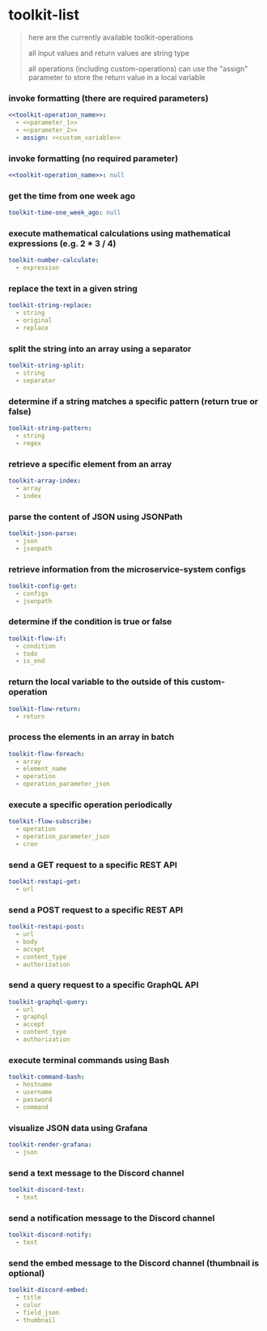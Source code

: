 # toolkit-list

> here are the currently available toolkit-operations
>
> all input values and return values are string type
>
> all operations (including custom-operations) can use the "assign" parameter to store the return value in a local
> variable

### invoke formatting (there are required parameters)

```yml
<<toolkit-operation_name>>:
  - <<parameter_1>>
  - <<parameter_2>>
  - assign: <<custom_variable>>
```

### invoke formatting (no required parameter)

```yml
<<toolkit-operation_name>>: null
```

### get the time from one week ago

```yml
toolkit-time-one_week_ago: null
```

### execute mathematical calculations using mathematical expressions (e.g. 2 * 3 / 4)

```yml
toolkit-number-calculate:
  - expression
```

### replace the text in a given string

```yml
toolkit-string-replace:
  - string
  - original
  - replace
```

### split the string into an array using a separator

```yml
toolkit-string-split:
  - string
  - separator
```

### determine if a string matches a specific pattern (return true or false)

```yml
toolkit-string-pattern:
  - string
  - regex
```

### retrieve a specific element from an array

```yml
toolkit-array-index:
  - array
  - index
```

### parse the content of JSON using JSONPath

```yml
toolkit-json-parse:
  - json
  - jsonpath
```

### retrieve information from the microservice-system configs

```yml
toolkit-config-get:
  - configs
  - jsonpath
```

### determine if the condition is true or false

```yml
toolkit-flow-if:
  - condition
  - todo
  - is_end
```

### return the local variable to the outside of this custom-operation

```yml
toolkit-flow-return:
  - return
```

### process the elements in an array in batch

```yml
toolkit-flow-foreach:
  - array
  - element_name
  - operation
  - operation_parameter_json
```

### execute a specific operation periodically

```yml
toolkit-flow-subscribe:
  - operation
  - operation_parameter_json
  - cron
```

### send a GET request to a specific REST API

```yml
toolkit-restapi-get:
  - url
```

### send a POST request to a specific REST API

```yml
toolkit-restapi-post:
  - url
  - body
  - accept
  - content_type
  - authorization
```

### send a query request to a specific GraphQL API

```yml
toolkit-graphql-query:
  - url
  - graphql
  - accept
  - content_type
  - authorization
```

### execute terminal commands using Bash

```yml
toolkit-command-bash:
  - hostname
  - username
  - password
  - command
```

### visualize JSON data using Grafana

```yml
toolkit-render-grafana:
  - json
```

### send a text message to the Discord channel

```yml
toolkit-discord-text:
  - text
```

### send a notification message to the Discord channel

```yml
toolkit-discord-notify:
  - text
```

### send the embed message to the Discord channel (thumbnail is optional)

```yml
toolkit-discord-embed:
  - title
  - color
  - field_json
  - thumbnail
```